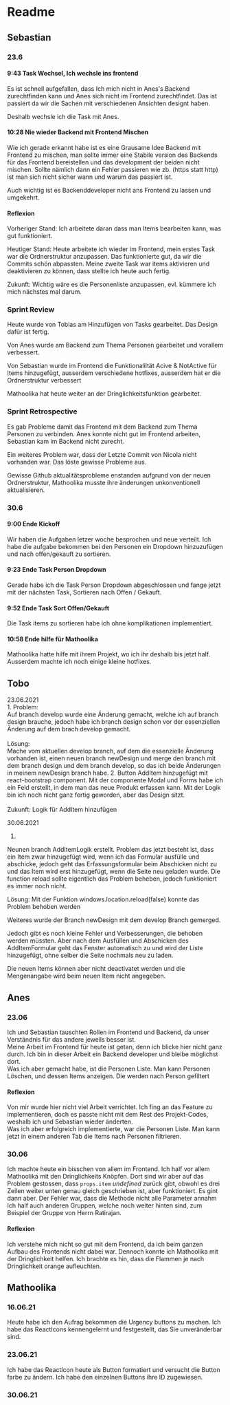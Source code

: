 # Readme

## Sebastian

### 23.6
#### 9:43 Task Wechsel, Ich wechsle ins frontend

Es ist schnell aufgefallen, dass Ich mich nicht in Anes's Backend zurechtfinden kann und Anes sich nicht im Frontend zurechtfindet.
Das ist passiert da wir die Sachen mit verschiedenen Ansichten designt haben.

Deshalb wechsle ich die Task mit Anes.

#### 10:28 Nie wieder Backend mit Frontend Mischen

Wie ich gerade erkannt habe ist es eine Grausame Idee Backend mit Frontend zu mischen, man sollte immer eine Stabile version des Backends für das Frontend bereistellen und das development der beiden nicht mischen. Sollte nämlich dann ein Fehler passieren wie zb. (https statt http) ist man sich nicht sicher wann und warum das passiert ist. 

Auch wichtig ist es Backenddeveloper nicht ans Frontend zu lassen und umgekehrt.

#### Reflexion

Vorheriger Stand:
Ich arbeitete daran dass man Items bearbeiten kann, was gut funktioniert.

Heutiger Stand:
Heute arbeitete ich wieder im Frontend, mein erstes Task war die Ordnerstruktur anzupassen. Das funktionierte gut, da wir die Commits schön abpassten. Meine zweite Task war items aktivieren und deaktivieren zu können, dass stellte ich heute auch fertig.

Zukunft:
Wichtig wäre es die Personenliste anzupassen, evl. kümmere ich mich nächstes mal darum.

### Sprint Review

Heute wurde von Tobias am Hinzufügen von Tasks gearbeitet. Das Design dafür ist fertig.

Von Anes wurde am Backend zum Thema Personen gearbeitet und vorallem verbessert.

Von Sebastian wurde im Frontend die Funktionaliltät Acive & NotActive für Items hinzugefügt, ausserdem verschiedene hotfixes, ausserdem hat er die Ordnerstruktur verbessert

Mathoolika hat heute weiter an der Dringlichkeitsfunktion gearbeitet.


### Sprint Retrospective

Es gab Probleme damit das Frontend mit dem Backend zum Thema Personen zu verbinden. Anes konnte nicht gut im Frontend arbeiten, Sebastian kam im Backend nicht zurecht.

Ein weiteres Problem war, dass der Letzte Commit von Nicola nicht vorhanden war. Das löste gewisse Probleme aus.

Gewisse Github aktualitätsprobleme enstanden aufgrund von der neuen Ordnerstruktur, Mathoolika musste ihre änderungen unkonventionell aktualisieren.



### 30.6
#### 9:00 Ende Kickoff

Wir haben die Aufgaben letzer woche besprochen und neue verteilt. Ich habe die aufgabe bekommen bei den Personen ein Dropdown hinzuzufügen und nach offen/gekauft zu sortieren.

#### 9:23 Ende Task Person Dropdown

Gerade habe ich die Task Person Dropdown abgeschlossen und fange jetzt mit der nächsten Task, Sortieren nach Offen / Gekauft.

#### 9:52 Ende Task Sort Offen/Gekauft

Die Task items zu sortieren habe ich ohne komplikationen implementiert.

#### 10:58 Ende hilfe für Mathoolika

Mathoolika hatte hilfe mit ihrem Projekt, wo ich ihr deshalb bis jetzt half. Ausserdem machte ich noch einige kleine hotfixes.



## Tobo
23.06.2021 <br>
1.
Problem:<br> Auf branch develop wurde eine Änderung gemacht, welche ich auf branch design brauche, jedoch habe ich branch design schon vor 
der essenziellen Änderung auf dem brach develop gemacht.<br><br>
Lösung: <br>Mache vom aktuellen develop branch, auf dem die essenzielle
Änderung vorhanden ist, einen neuen branch newDesign und merge den branch mit dem branch design und dem branch develop,
so das ich beide Änderungen in meinem newDesign branch habe.
2.
Button AddItem hinzugefügt mit react-bootstrap component. Mit der componente
Modal und Forms habe ich ein Feld erstellt, in dem man das neue Produkt erfassen
kann. Mit der Logik bin ich noch nicht ganz fertig geworden, aber das Design sitzt.
<br><br>
Zukunft: Logik für AddItem hinzufügen

30.06.2021 <br>

1.
Neunen branch AddItemLogik erstellt. Problem das jetzt besteht
ist, dass ein Item zwar hinzugefügt wird, wenn ich das Formular 
ausfülle und abschicke, jedoch geht das Erfassungsformular beim Abschicken 
nicht zu und das Item wird erst hinzugefügt, wenn die Seite neu geladen wurde.
Die function reload sollte eigentlich das Problem beheben, jedoch 
funktioniert es immer noch nicht.

Lösung: Mit der Funktion windows.location.reload(false) konnte das 
Problem behoben werden

Weiteres wurde der Branch newDesign mit dem develop Branch 
gemerged. 

Jedoch gibt es noch kleine Fehler und Verbesserungen, die behoben
werden müssten. Aber nach dem Ausfüllen und Abschicken des AddItemFormular
geht das Fenster automatisch zu und wird der Liste hinzugefügt, 
ohne selber die Seite nochmals neu zu laden.

Die neuen Items können aber nicht deactivatet werden und 
die Mengenangabe wird beim neuen Item nicht angegeben.



## Anes
### 23.06
Ich und Sebastian tauschten Rollen im Frontend und Backend, da unser Verständnis für das andere jeweils besser ist.  
Meine Arbeit im Frontend für heute ist getan, denn ich blicke hier nicht ganz durch. Ich bin in dieser Arbeit ein Backend developer
und bleibe möglichst dort.  
Was ich aber gemacht habe, ist die Personen Liste. Man kann Personen Löschen, und dessen Items anzeigen. Die werden nach Person gefiltert
#### Reflexion
Von mir wurde hier nicht viel Arbeit verrichtet. Ich fing an das Feature zu implementieren, doch es passte nicht mit dem Rest des Projekt-Codes, weshalb ich und Sebastian wieder änderten.  
Was ich aber erfolgreich implementierte, war die Personen Liste. Man kann jetzt in einem anderen Tab die Items nach Personen filtrieren.

### 30.06
Ich machte heute ein bisschen von allem im Frontend. Ich half vor allem Mathoolika mit den Dringlichkeits Knöpfen. Dort sind wir aber auf das Problem gestossen, dass ``props.item`` _undefined_ zurück gibt, obwohl es drei Zeilen weiter unten genau gleich geschrieben ist, aber funktioniert. Es gint dann aber. Der Fehler war, dass die Methode nicht alle Parameter annahm  
Ich half auch anderen Gruppen, welche noch weiter hinten sind, zum Beispiel der Gruppe von Herrn Ratirajan.
#### Reflexion
Ich verstehe mich nicht so gut mit dem Frontend, da ich beim ganzen Aufbau des Frontends nicht dabei war. Dennoch konnte ich Mathoolika mit der Dringlichkeit helfen. Ich brachte es hin, dass die Flammen je nach Dringlichkeit orange aufleuchten.

## Mathoolika
### 16.06.21
Heute habe ich den Aufrag bekommen die Urgency buttons zu machen.
Ich habe das ReactIcons kennengelernt und festgestellt, das Sie unveränderbar sind. 
### 23.06.21
Ich habe das ReactIcon heute als Button formatiert und versucht die Button farbe zu ändern. Ich habe den einzelnen Buttons ihre ID zugewiesen.
### 30.06.21
